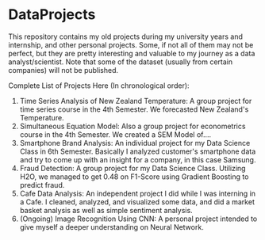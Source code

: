 # DataProjects

This repository contains my old projects during my university years and internship, and other personal projects. Some, if not all of them may not be perfect, but they are pretty interesting and valuable to my journey as a data analyst/scientist. Note that some of the dataset (usually from certain companies) will not be published.

Complete List of Projects Here (In chronological order):
1. Time Series Analysis of New Zealand Temperature: A group project for time series course in the 4th Semester. We forecasted New Zealand's Temperature.
2. Simultaneous Equation Model: Also a group project for econometrics course in the 4th Semester. We created a SEM Model of....
3. Smartphone Brand Analysis: An individual project for my Data Science Class in 6th Semester. Basically I analyzed customer's smartphone data and try to come up with an insight for a company, in this case Samsung. 
4. Fraud Detection: A group project for my Data Science Class. Utilizing H2O, we managed to get 0.48 on F1-Score using Gradient Boosting to predict fraud.
5. Cafe Data Analysis: An independent project I did while I was interning in a Cafe. I cleaned, analyzed, and visualized some data, and did a market basket analysis as well as simple sentiment analysis.
6. (Ongoing) Image Recognition Using CNN: A personal project intended to give myself a deeper understanding on Neural Network.

